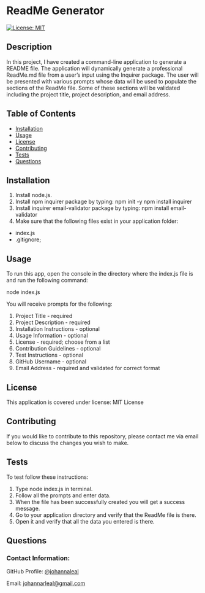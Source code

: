 # ReadMe Generator

[![License: MIT](https://img.shields.io/badge/License-MIT-yellow.svg)](https://opensource.org/licenses/MIT)

## Description

In this project, I have created a command-line application to generate a README file. The application will dynamically generate a professional ReadMe.md file from a user’s input using the Inquirer package. The user will be presented with various prompts whose data will be used to populate the sections of the ReadMe file. Some of these sections will be validated including the project title, project description, and email address.

## Table of Contents
* [Installation](#installation)
* [Usage](#usage)
* [License](#license)
* [Contributing](#contributing)
* [Tests](#tests)
* [Questions](#questions)

## Installation
1. Install node.js.
2. Install npm inquirer package by typing:
npm init -y
npm install inquirer
3. Install inquirer email-validator package by typing:
npm install email-validator
4. Make sure that the following files exist in your application folder:
- index.js
- .gitignore;

## Usage
To run this app, open the console in the directory where the index.js file is and run the following command:

node index.js

You will receive prompts for the following:
1. Project Title - required
2. Project Description - required
3. Installation Instructions - optional
4. Usage Information - optional
5. License - required; choose from a list
6. Contribution Guidelines - optional
7. Test Instructions - optional
8. GitHub Username - optional
9. Email Address - required and validated for correct format

## License
This application is covered under license: MIT License

## Contributing
If you would like to contribute to this repository, please contact me via email below to discuss the changes you wish to make.

## Tests
To test follow these instructions:
1. Type node index.js in terminal.
2. Follow all the prompts and enter data.
3. When the file has been successfully created you will get a success message.
4. Go to your application directory and verify that the ReadMe file is there.
5. Open it and verify that all the data you entered is there.


## Questions
### Contact Information:

GitHub Profile: [@johannaleal](http://github.com/johannaleal)

Email: <johannarleal@gmail.com>
    
